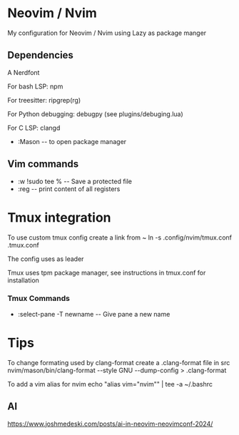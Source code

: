 # Neovim / Nvim

My configuration for Neovim / Nvim using Lazy as package manger

## Dependencies

A Nerdfont

For bash LSP: npm

For treesitter: ripgrep(rg)

For Python debugging: debugpy (see plugins/debuging.lua)

For C LSP: clangd

* :Mason  -- to open package manager

## Vim commands

* :w !sudo tee %    -- Save a protected file
* :reg    -- print content of all registers

# Tmux integration

To use custom tmux config create a link from ~
 ln -s .config/nvim/tmux.conf .tmux.conf

The config uses <C-a> as leader

Tmux uses tpm package manager, see instructions in tmux.conf for installation

### Tmux Commands

* :select-pane -T newname       -- Give pane a new name

# Tips

To change formating used by clang-format create a .clang-format file in src
  nvim/mason/bin/clang-format --style GNU --dump-config > .clang-format

To add a vim alias for nvim
  echo "alias vim=\"nvim\"" | tee -a ~/.bashrc

## AI

https://www.joshmedeski.com/posts/ai-in-neovim-neovimconf-2024/
